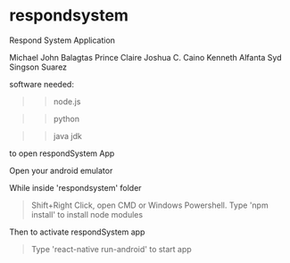 # respondsystem
Respond System Application

Michael John Balagtas
Prince Claire Joshua C. Caino
Kenneth Alfanta
Syd Singson Suarez

software needed:
>>node.js

>>python

>>java jdk

to open respondSystem App

Open your android emulator 

While inside 'respondsystem' folder
  >Shift+Right Click, open CMD or Windows Powershell.
  >Type 'npm install' to install node modules
  
Then to activate respondSystem app
  >Type 'react-native run-android' to start app
  

